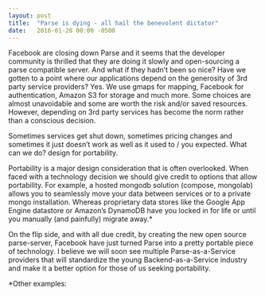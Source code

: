 ```yaml
---
layout: post
title:  "Parse is dying - all hail the benevolent dictator"
date:   2016-01-28 00:00 -0500
---
```


Facebook are closing down Parse and it seems that the developer community is thrilled that they are doing it slowly and open-sourcing a parse compatible server. And what if they hadn’t been so nice? Have we gotten to a point where our applications depend on the generosity of 3rd party service providers? Yes. We use gmaps for mapping, Facebook for authentication, Amazon S3 for storage and much more. Some choices are almost unavoidable and some are worth the risk and/or saved resources. However, depending on 3rd party services has become the norm rather than a conscious decision.

Sometimes services get shut down, sometimes pricing changes and sometimes it just doesn’t work as well as it used to / you expected. What can we do? design for portability.

Portability is a major design consideration that is often overlooked. When faced with a technology decision we should give credit to options that allow portability. For example, a hosted mongodb solution (compose, mongolab) allows you to seamlessly move your data between services or to a private mongo installation. Whereas proprietary data stores like the Google App Engine datastore or Amazon’s DynamoDB have you locked in for life or until you manually (and painfully) migrate away.*

On the flip side, and with all due credit, by creating the new open source parse-server, Facebook have just turned Parse into a pretty portable piece of technology. I believe we will soon see multiple Parse-as-a-Service providers that will standardize the young Backend-as-a-Service  industry and make it a better option for those of us seeking portability. 

*Other examples: